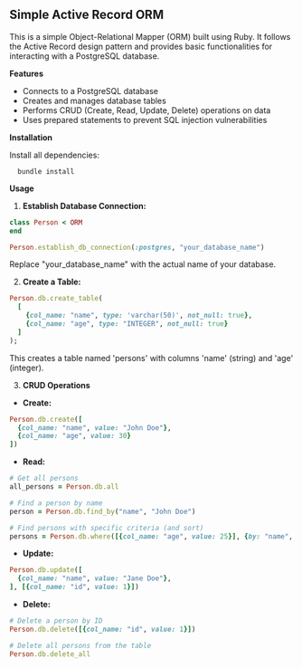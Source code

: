 ## Simple Active Record ORM

This is a simple Object-Relational Mapper (ORM) built using Ruby. It follows the Active Record design pattern and provides basic functionalities for interacting with a PostgreSQL database.

**Features**

* Connects to a PostgreSQL database
* Creates and manages database tables
* Performs CRUD (Create, Read, Update, Delete) operations on data
* Uses prepared statements to prevent SQL injection vulnerabilities

**Installation**

Install all dependencies:

```
  bundle install
```

**Usage**

1. **Establish Database Connection:**

```ruby
class Person < ORM
end

Person.establish_db_connection(:postgres, "your_database_name")
```

Replace "your_database_name" with the actual name of your database.

2. **Create a Table:**

```ruby
Person.db.create_table(
  [
    {col_name: "name", type: 'varchar(50)', not_null: true},
    {col_name: "age", type: "INTEGER", not_null: true}
  ]
);
```

This creates a table named 'persons' with columns 'name' (string) and 'age' (integer).

3. **CRUD Operations**

* **Create:**

```ruby
Person.db.create([
  {col_name: "name", value: "John Doe"},
  {col_name: "age", value: 30}
])
```

* **Read:**

```ruby
# Get all persons
all_persons = Person.db.all

# Find a person by name
person = Person.db.find_by("name", "John Doe")

# Find persons with specific criteria (and sort)
persons = Person.db.where([{col_name: "age", value: 25}], {by: "name", order: "asc"})
```

* **Update:**

```ruby
Person.db.update([
  {col_name: "name", value: "Jane Doe"},
], [{col_name: "id", value: 1}])
```

* **Delete:**

```ruby
# Delete a person by ID
Person.db.delete([{col_name: "id", value: 1}])

# Delete all persons from the table
Person.db.delete_all
```
